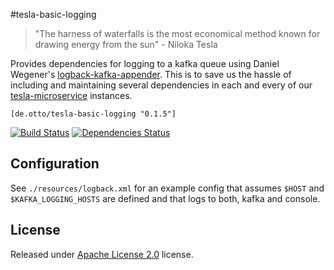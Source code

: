 #tesla-basic-logging

> "The harness of waterfalls is the most economical method known for drawing energy from the sun" - Niloka Tesla

Provides dependencies for logging to a kafka queue using Daniel Wegener's [logback-kafka-appender](https://github.com/danielwegener/logback-kafka-appender). 
This is to save us the hassle of including and maintaining several dependencies in each and every of our [tesla-microservice](https://github.com/otto-de/tesla-microservice) instances.

`[de.otto/tesla-basic-logging "0.1.5"]`

[![Build Status](https://travis-ci.org/otto-de/tesla-kafka-logging.svg)](https://travis-ci.org/otto-de/tesla-kafka-logging)
[![Dependencies Status](http://jarkeeper.com/otto-de/tesla-kafka-logging/status.svg)](http://jarkeeper.com/otto-de/tesla-kafka-logging)

## Configuration

See `./resources/logback.xml` for an example config that assumes `$HOST` and `$KAFKA_LOGGING_HOSTS` are defined and that logs to both, kafka and console. 

## License
Released under [Apache License 2.0](http://www.apache.org/licenses/LICENSE-2.0) license.
